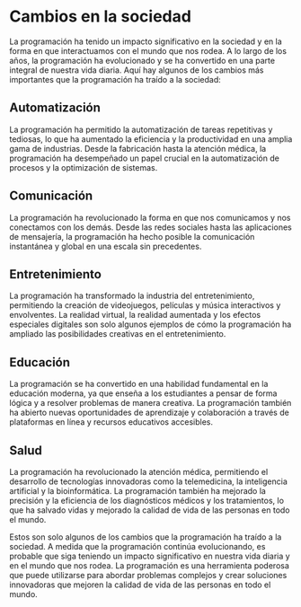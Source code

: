 # Cambios en la sociedad

La programación ha tenido un impacto significativo en la sociedad y en la forma en que interactuamos con el mundo que nos rodea. A lo largo de los años, la programación ha evolucionado y se ha convertido en una parte integral de nuestra vida diaria. Aquí hay algunos de los cambios más importantes que la programación ha traído a la sociedad:

## Automatización

La programación ha permitido la automatización de tareas repetitivas y tediosas, lo que ha aumentado la eficiencia y la productividad en una amplia gama de industrias. Desde la fabricación hasta la atención médica, la programación ha desempeñado un papel crucial en la automatización de procesos y la optimización de sistemas.

## Comunicación

La programación ha revolucionado la forma en que nos comunicamos y nos conectamos con los demás. Desde las redes sociales hasta las aplicaciones de mensajería, la programación ha hecho posible la comunicación instantánea y global en una escala sin precedentes.

## Entretenimiento

La programación ha transformado la industria del entretenimiento, permitiendo la creación de videojuegos, películas y música interactivos y envolventes. La realidad virtual, la realidad aumentada y los efectos especiales digitales son solo algunos ejemplos de cómo la programación ha ampliado las posibilidades creativas en el entretenimiento.

## Educación

La programación se ha convertido en una habilidad fundamental en la educación moderna, ya que enseña a los estudiantes a pensar de forma lógica y a resolver problemas de manera creativa. La programación también ha abierto nuevas oportunidades de aprendizaje y colaboración a través de plataformas en línea y recursos educativos accesibles.

## Salud

La programación ha revolucionado la atención médica, permitiendo el desarrollo de tecnologías innovadoras como la telemedicina, la inteligencia artificial y la bioinformática. La programación también ha mejorado la precisión y la eficiencia de los diagnósticos médicos y los tratamientos, lo que ha salvado vidas y mejorado la calidad de vida de las personas en todo el mundo.


Estos son solo algunos de los cambios que la programación ha traído a la sociedad. A medida que la programación continúa evolucionando, es probable que siga teniendo un impacto significativo en nuestra vida diaria y en el mundo que nos rodea. La programación es una herramienta poderosa que puede utilizarse para abordar problemas complejos y crear soluciones innovadoras que mejoren la calidad de vida de las personas en todo el mundo.